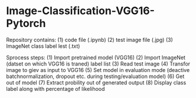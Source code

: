 # Image-Classification-VGG16-Pytorch

Repository contains:
  (1) code file (.ipynb)
  (2) test image file (.jpg)
  (3) ImageNet class label lest (.txt)
  
Sprocess steps:
  (1) Import pretrained model (VGG16)
  (2) Import ImageNet (datset on which VGG16 is traned) label list
  (3) Read test image
  (4) Transfor image to giev as input to VGG16
  (5) Set model in evaluation mode (deactive batchnormalization, dropout etc. during testing/evaluation model)
  (6) Get out of model
  (7) Extract probility out of generated output
  (8) Display class label along with percentage of likelihood
